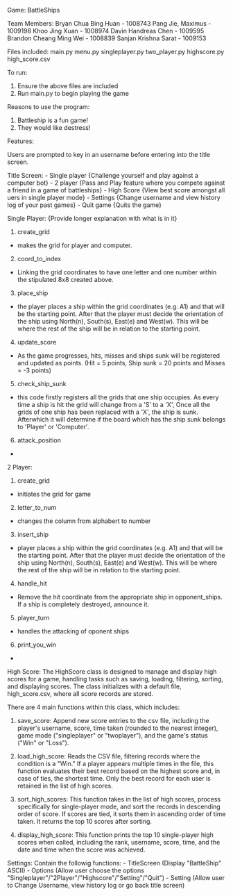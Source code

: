 Game: BattleShips

Team Members:
Bryan Chua Bing Huan - 1008743
Pang Jie, Maximus - 1009198 
Khoo Jing Xuan - 1008974 
Davin Handreas Chen - 1009595 
Brandon Cheang Ming Wei - 1008839 
Sanjan Krishna Sarat - 1009153 


Files included: 
main.py
menu.py
singleplayer.py
two_player.py
highscore.py
high_score.csv

To run:
1) Ensure the above files are included
2) Run main.py to begin playing the game

Reasons to use the program:
1) Battleship is a fun game!
2) They would like destress!

Features:

Users are prompted to key in an username before entering into the title screen.

Title Screen:
    - Single player {Challenge yourself and play against a computer bot}
    - 2 player {Pass and Play feature where you compete against a friend in a game of battleships}
    - High Score {View best score amongst all uers in single player mode}
    - Settings {Change username and view history log of your past games}
    - Quit game {Quits the game}

Single Player:
{Provide longer explanation with what is in it}
1) create_grid
- makes the grid for player and computer.
2) coord_to_index
- Linking the grid coordinates to have one letter and one number within the stipulated 8x8 created above.
3) place_ship
- the player places a ship within the grid coordinates    (e.g. A1) and that will be the starting point. After that the player must decide the orientation of the ship using North(n), South(s), East(e) and West(w). This will be where the rest of the ship will be in relation to the starting point.
4) update_score
- As the game progresses, hits, misses and ships sunk will be registered and updated as points. (Hit = 5 points, Ship sunk = 20 points and Misses = -3 points)
5) check_ship_sunk
- this code firstly registers all the grids that one ship occupies. As every time a ship is hit the grid will change from a 'S' to a 'X', Once all the grids of one ship has been replaced with a 'X', the ship is sunk. Afterwhich it will determine if the board which has the ship sunk belongs to 'Player' or 'Computer'.
6) attack_position
- 

2 Player:
1. create_grid
- initiates the grid for game
2. letter_to_num
- changes the column from alphabert to number
3. insert_ship
- player places a ship within the grid coordinates (e.g. A1) and that will be the starting point. After that the player must decide the orientation of the ship using North(n), South(s), East(e) and West(w). This will be where the rest of the ship will be in relation to the starting point.
4. handle_hit
- Remove the hit coordinate from the appropriate ship in opponent_ships. If a ship is completely destroyed, announce it.
5. player_turn
- handles the attacking of oponent ships
6. print_you_win
- 

High Score:
The HighScore class is designed to manage and display high scores for a game, handling tasks such as saving, loading, filtering, sorting, and displaying scores. The class initializes with a default file, high_score.csv, where all score records are stored. 

There are 4 main functions within this class, which includes: 
1. save_score: Append new score entries to the csv file, including the player's username, score, time taken (rounded to the nearest integer), game mode ("singleplayer" or "twoplayer"), and the game's status ("Win" or "Loss"). 

2. load_high_score: Reads the CSV file, filtering records where the condition is a "Win." If a player appears multiple times in the file, this function evaluates their best record based on the highest score and, in case of ties, the shortest time. Only the best record for each user is retained in the list of high scores.

3. sort_high_scores: This function takes in the list of high scores, process specifically for single-player mode, and sort the records in descending order of score. If scores are tied, it sorts them in ascending order of time taken. It returns the top 10 scores after sorting. 

4. display_high_score: This function prints the top 10 single-player high scores when called, including the rank, username, score, time, and the date and time when the score was achieved.


Settings:
Contain the followig functions:
    - TitleScreen (Display "BattleShip" ASCII)
    - Options (Allow user choose the options "Singleplayer"/"2Player"/"Highscore"/"Setting"/"Quit")
    - Setting (Allow user to Change Username, view history log or go back title screen)

